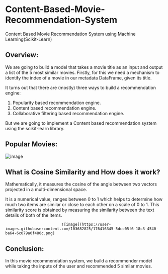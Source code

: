 # Content-Based-Movie-Recommendation-System
Content Based Movie Recommendation System using Machine Learning(Scikit-Learn)

## Overview:
We are going to build a model that takes a movie title as an input and output a list of the 5 most similar movies. Firstly, for this we need a mechanism to identify the index of a movie in our metadata DataFrame, given its title.

It turns out that there are (mostly) three ways to build a recommendation engine:

1. Popularity based recommendation engine.
2. Content based recommendation engine.
3. Collaborative filtering based recommendation engine.

But we are going to implement a Content based recommendation system using the scikit-learn library.

## Popular Movies:
![image](https://user-images.githubusercontent.com/103682825/176397333-150fae88-0547-4e07-88ec-817b76eb0e0a.png)

## What is Cosine Similarity and How does it work?
Mathematically, it measures the cosine of the angle between two vectors projected in a multi-dimensional space.

It is a numerical value, ranges between 0 to 1 which helps to determine how much two items are similar or close to each other on a scale of 0 to 1. This similarity score is obtained by measuring the similarity between the text details of both of the items.

                             ![image](https://user-images.githubusercontent.com/103682825/176416345-5dcc05f6-18c3-4540-ba64-6c079a0f480c.png)

## Conclusion:
In this movie recommendation system, we build a recommender model while taking the inputs of the user and recommended 5 similar movies.
